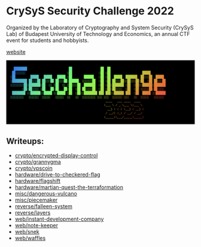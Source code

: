 # CrySyS Security Challenge 2022

Organized by the Laboratory of Cryptography and System Security (CrySyS Lab) of 
Budapest University of Technology and Economics, an annual CTF event for students
and hobbyists.

[website](https://secchallenge.crysys.hu)

![](img.png)

## Writeups:


- [crypto/encrypted-display-control](./crypto/encrypted-display-control/solution/README.md)
- [crypto/grannygma](./crypto/grannygma/solution/README.md)
- [crypto/vpscoin](./crypto/vpscoin/solution/README.md)
- [hardware/drive-to-checkered-flag](./hardware/drive-to-checkered-flag/solution/README.md)
- [hardware/flagshift](./hardware/flagshift/solution/README.md)
- [hardware/martian-quest-the-terraformation](./hardware/martian-quest-the-terraformation/solution/README.md)
- [misc/dangerous-vulcano](./misc/dangerous-vulcano/solution/README.md)
- [misc/piecemaker](./misc/piecemaker/solution/README.md)
- [reverse/falleen-system](./reverse/falleen-system/solution/README.md)
- [reverse/layers](./reverse/layers/solution/README.md)
- [web/instant-development-company](./web/instant-development-company/solution/README.md)
- [web/note-keeper](./web/note-keeper/solution/README.md)
- [web/snek](./web/snek/solution/README.md)
- [web/waffles](./web/waffles/solution/README.md)
